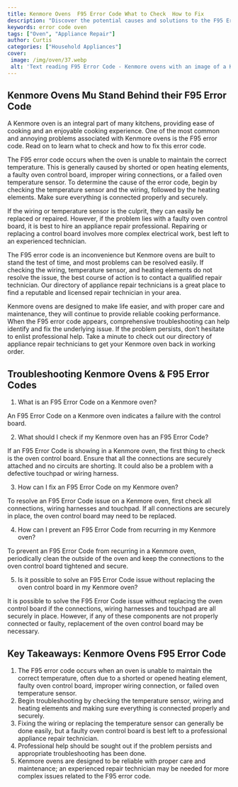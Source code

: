 ```yaml
---
title: Kenmore Ovens  F95 Error Code What to Check  How to Fix
description: "Discover the potential causes and solutions to the F95 Error Code on Kenmore ovens Learn how to troubleshoot and fix the issue promptly"
keywords: error code oven
tags: ["Oven", "Appliance Repair"]
author: Curtis
categories: ["Household Appliances"]
cover: 
 image: /img/oven/37.webp
 alt: 'Text reading F95 Error Code - Kenmore ovens with an image of a Kenmore oven in the background'
---
```

## Kenmore Ovens Mu Stand Behind their F95 Error Code

A Kenmore oven is an integral part of many kitchens, providing ease of cooking and an enjoyable cooking experience. One of the most common and annoying problems associated with Kenmore ovens is the F95 error code. Read on to learn what to check and how to fix this error code.

The F95 error code occurs when the oven is unable to maintain the correct temperature. This is generally caused by shorted or open heating elements, a faulty oven control board, improper wiring connections, or a failed oven temperature sensor. To determine the cause of the error code, begin by checking the temperature sensor and the wiring, followed by the heating elements. Make sure everything is connected properly and securely.

If the wiring or temperature sensor is the culprit, they can easily be replaced or repaired. However, if the problem lies with a faulty oven control board, it is best to hire an appliance repair professional. Repairing or replacing a control board involves more complex electrical work, best left to an experienced technician.

The F95 error code is an inconvenience but Kenmore ovens are built to stand the test of time, and most problems can be resolved easily. If checking the wiring, temperature sensor, and heating elements do not resolve the issue, the best course of action is to contact a qualified repair technician. Our directory of appliance repair technicians is a great place to find a reputable and licensed repair technician in your area.

Kenmore ovens are designed to make life easier, and with proper care and maintenance, they will continue to provide reliable cooking performance. When the F95 error code appears, comprehensive troubleshooting can help identify and fix the underlying issue. If the problem persists, don’t hesitate to enlist professional help. Take a minute to check out our directory of appliance repair technicians to get your Kenmore oven back in working order.

## Troubleshooting Kenmore Ovens & F95 Error Codes

1. What is an F95 Error Code on a Kenmore oven?
 
An F95 Error Code on a Kenmore oven indicates a failure with the control board.

2. What should I check if my Kenmore oven has an F95 Error Code?

If an F95 Error Code is showing in a Kenmore oven, the first thing to check is the oven control board. Ensure that all the connections are securely attached and no circuits are shorting. It could also be a problem with a defective touchpad or wiring harness.

3. How can I fix an F95 Error Code on my Kenmore oven?

To resolve an F95 Error Code issue on a Kenmore oven, first check all connections, wiring harnesses and touchpad. If all connections are securely in place, the oven control board may need to be replaced.

4. How can I prevent an F95 Error Code from recurring in my Kenmore oven?

To prevent an F95 Error Code from recurring in a Kenmore oven, periodically clean the outside of the oven and keep the connections to the oven control board tightened and secure.

5. Is it possible to solve an F95 Error Code issue without replacing the oven control board in my Kenmore oven?

It is possible to solve the F95 Error Code issue without replacing the oven control board if the connections, wiring harnesses and touchpad are all securely in place. However, if any of these components are not properly connected or faulty, replacement of the oven control board may be necessary.

## Key Takeaways: Kenmore Ovens F95 Error Code 
1. The F95 error code occurs when an oven is unable to maintain the correct temperature, often due to a shorted or opened heating element, faulty oven control board, improper wiring connection, or failed oven temperature sensor.
2. Begin troubleshooting by checking the temperature sensor, wiring and heating elements and making sure everything is connected properly and securely.
3. Fixing the wiring or replacing the temperature sensor can generally be done easily, but a faulty oven control board is best left to a professional appliance repair technician.
4. Professional help should be sought out if the problem persists and appropriate troubleshooting has been done.
5. Kenmore ovens are designed to be reliable with proper care and maintenance; an experienced repair technician may be needed for more complex issues related to the F95 error code.
